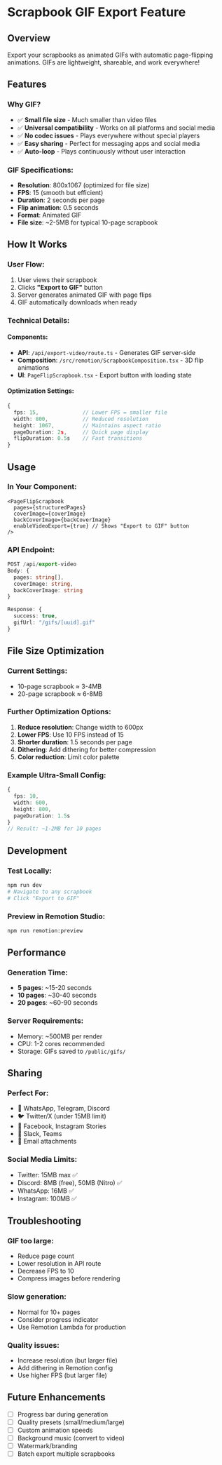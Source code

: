 # Scrapbook GIF Export Feature

## Overview
Export your scrapbooks as animated GIFs with automatic page-flipping animations. GIFs are lightweight, shareable, and work everywhere!

## Features

### Why GIF?
- ✅ **Small file size** - Much smaller than video files
- ✅ **Universal compatibility** - Works on all platforms and social media
- ✅ **No codec issues** - Plays everywhere without special players
- ✅ **Easy sharing** - Perfect for messaging apps and social media
- ✅ **Auto-loop** - Plays continuously without user interaction

### GIF Specifications:
- **Resolution**: 800x1067 (optimized for file size)
- **FPS**: 15 (smooth but efficient)
- **Duration**: 2 seconds per page
- **Flip animation**: 0.5 seconds
- **Format**: Animated GIF
- **File size**: ~2-5MB for typical 10-page scrapbook

## How It Works

### User Flow:
1. User views their scrapbook
2. Clicks **"Export to GIF"** button
3. Server generates animated GIF with page flips
4. GIF automatically downloads when ready

### Technical Details:

#### Components:
- **API**: `/api/export-video/route.ts` - Generates GIF server-side
- **Composition**: `/src/remotion/ScrapbookComposition.tsx` - 3D flip animations
- **UI**: `PageFlipScrapbook.tsx` - Export button with loading state

#### Optimization Settings:
```typescript
{
  fps: 15,              // Lower FPS = smaller file
  width: 800,           // Reduced resolution
  height: 1067,         // Maintains aspect ratio
  pageDuration: 2s,     // Quick page display
  flipDuration: 0.5s    // Fast transitions
}
```

## Usage

### In Your Component:
```tsx
<PageFlipScrapbook
  pages={structuredPages}
  coverImage={coverImage}
  backCoverImage={backCoverImage}
  enableVideoExport={true} // Shows "Export to GIF" button
/>
```

### API Endpoint:
```typescript
POST /api/export-video
Body: {
  pages: string[],
  coverImage: string,
  backCoverImage: string
}

Response: {
  success: true,
  gifUrl: "/gifs/[uuid].gif"
}
```

## File Size Optimization

### Current Settings:
- 10-page scrapbook ≈ 3-4MB
- 20-page scrapbook ≈ 6-8MB

### Further Optimization Options:
1. **Reduce resolution**: Change width to 600px
2. **Lower FPS**: Use 10 FPS instead of 15
3. **Shorter duration**: 1.5 seconds per page
4. **Dithering**: Add dithering for better compression
5. **Color reduction**: Limit color palette

### Example Ultra-Small Config:
```typescript
{
  fps: 10,
  width: 600,
  height: 800,
  pageDuration: 1.5s
}
// Result: ~1-2MB for 10 pages
```

## Development

### Test Locally:
```bash
npm run dev
# Navigate to any scrapbook
# Click "Export to GIF"
```

### Preview in Remotion Studio:
```bash
npm run remotion:preview
```

## Performance

### Generation Time:
- **5 pages**: ~15-20 seconds
- **10 pages**: ~30-40 seconds
- **20 pages**: ~60-90 seconds

### Server Requirements:
- Memory: ~500MB per render
- CPU: 1-2 cores recommended
- Storage: GIFs saved to `/public/gifs/`

## Sharing

### Perfect For:
- 📱 WhatsApp, Telegram, Discord
- 🐦 Twitter/X (under 15MB limit)
- 📘 Facebook, Instagram Stories
- 💬 Slack, Teams
- 📧 Email attachments

### Social Media Limits:
- Twitter: 15MB max ✅
- Discord: 8MB (free), 50MB (Nitro) ✅
- WhatsApp: 16MB ✅
- Instagram: 100MB ✅

## Troubleshooting

### GIF too large:
- Reduce page count
- Lower resolution in API route
- Decrease FPS to 10
- Compress images before rendering

### Slow generation:
- Normal for 10+ pages
- Consider progress indicator
- Use Remotion Lambda for production

### Quality issues:
- Increase resolution (but larger file)
- Add dithering in Remotion config
- Use higher FPS (but larger file)

## Future Enhancements

- [ ] Progress bar during generation
- [ ] Quality presets (small/medium/large)
- [ ] Custom animation speeds
- [ ] Background music (convert to video)
- [ ] Watermark/branding
- [ ] Batch export multiple scrapbooks
